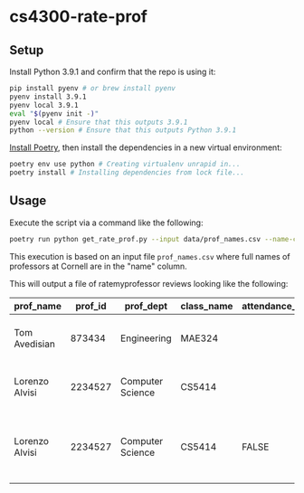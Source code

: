 # cs4300-rate-prof

## Setup

Install Python 3.9.1 and confirm that the repo is using it:

```bash
pip install pyenv # or brew install pyenv
pyenv install 3.9.1
pyenv local 3.9.1
eval "$(pyenv init -)"
pyenv local # Ensure that this outputs 3.9.1
python --version # Ensure that this outputs Python 3.9.1
```

[Install Poetry](https://python-poetry.org/docs/), then install the dependencies in a new virtual environment:

```bash
poetry env use python # Creating virtualenv unrapid in...
poetry install # Installing dependencies from lock file...
```
## Usage
Execute the script via a command like the following:

```bash
poetry run python get_rate_prof.py --input data/prof_names.csv --name-col name
```

This execution is based on an input file `prof_names.csv` where full names of professors at Cornell are in the "name" column. 

This will output a file of ratemyprofessor reviews looking like the following:

| prof_name      | prof_id | prof_dept        | class_name | attendance_mandatory | comment                                         | credit | date         | difficulty | grade | online_class | rating | take_again | thumbs_down | thumbs_up | 
|----------------|---------|------------------|------------|----------------------|-------------------------------------------------|--------|--------------|------------|-------|--------------|--------|------------|-------------|-----------| 
| Tom Avedisian  | 873434  | Engineering      | MAE324     |                      | "One of the least helpful classes I..."         | FALSE  | 8/9/06 15:05 | 3          |       | FALSE        | 1      |            | 0           | 0         | 
| Lorenzo Alvisi | 2234527 | Computer Science | CS5414     |                      | hws and exams don't accurately...               | TRUE   | 2/12/21 4:30 | 5          | F     | FALSE        | 1      | FALSE      | 0           | 1         | 
| Lorenzo Alvisi | 2234527 | Computer Science | CS5414     | FALSE                | "The course content was really interesting ..." | TRUE   | 1/6/21 8:36  | 5          | B-    | FALSE        | 3      | TRUE       | 0           | 0         | 



